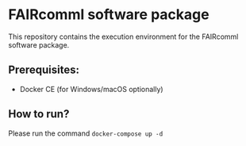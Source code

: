 # FAIRcomml software package

This repository contains the execution environment for the FAIRcomml software package.

## Prerequisites:
- Docker CE (for Windows/macOS optionally)

## How to run?
Please run the command `docker-compose up -d`